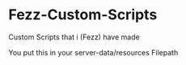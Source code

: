# Fezz-Custom-Scripts
Custom Scripts that i (Fezz) have made

You put this in your server-data/resources Filepath
